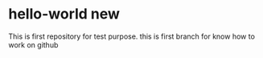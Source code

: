 # hello-world new
This is first repository for test purpose.
this is first branch for know how to work on github
